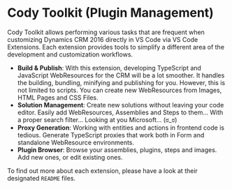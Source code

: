 # Cody Toolkit (Plugin Management)

Cody Toolkit allows performing various tasks that are frequent when customizing Dynamics CRM 2016 directly in VS Code via VS Code Extensions.
Each extension provides tools to simplify a different area of the development and customization workflows.

-   **Build & Publish**: With this extension, developing TypeScript and JavaScript WebResources for the CRM will be a lot smoother. It handles the building, bundling, minifying and publishing for you. However, this is not limited to scripts. You can create new WebResources from Images, HTML Pages and CSS Files.
-   **Solution Management**: Create new solutions without leaving your code editor. Easily add WebResources, Assemblies and Steps to them... With a proper search filter... Looking at you Microsoft... (ಠ_ಠ)
-   **Proxy Generation**: Working with entities and actions in frontend code is tedious. Generate TypeScript proxies that work both in Form and standalone WebResource environments.
-   **Plugin Browser**: Browse your assemblies, plugins, steps and images. Add new ones, or edit existing ones.

To find out more about each extension, please have a look at their designated `README` files.
